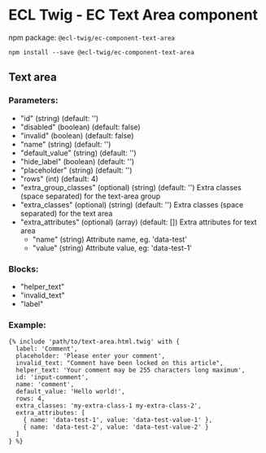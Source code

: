 # ECL Twig - EC Text Area component

npm package: `@ecl-twig/ec-component-text-area`

```shell
npm install --save @ecl-twig/ec-component-text-area
```

## Text area

### Parameters:

- "id" (string) (default: '')
- "disabled" (boolean) (default: false)
- "invalid" (boolean) (default: false)
- "name" (string) (default: '')
- "default_value" (string) (default: '')
- "hide_label" (boolean) (default: '')
- "placeholder" (string) (default: '')
- "rows" (int) (default: 4)
- "extra_group_classes" (optional) (string) (default: '') Extra classes (space separated) for the text-area group
- "extra_classes" (optional) (string) (default: '') Extra classes (space separated) for the text area
- "extra_attributes" (optional) (array) (default: []) Extra attributes for text area
  - "name" (string) Attribute name, eg. 'data-test'
  - "value" (string) Attribute value, eg: 'data-test-1'

### Blocks:

- "helper_text"
- "invalid_text"
- "label"

### Example:

<!-- prettier-ignore -->
```twig
{% include 'path/to/text-area.html.twig' with { 
  label: 'Comment', 
  placeholder: 'Please enter your comment', 
  invalid_text: "Comment have been locked on this article", 
  helper_text: 'Your comment may be 255 characters long maximum', 
  id: 'input-comment', 
  name: 'comment', 
  default_value: 'Hello world!',
  rows: 4, 
  extra_classes: 'my-extra-class-1 my-extra-class-2', 
  extra_attributes: [ 
    { name: 'data-test-1', value: 'data-test-value-1' }, 
    { name: 'data-test-2', value: 'data-test-value-2' } 
  ] 
} %}
```
